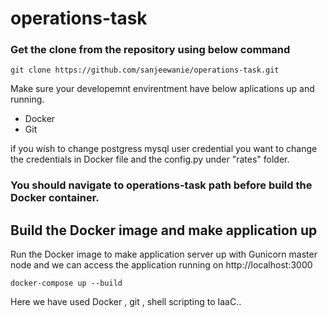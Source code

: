 # operations-task



### Get the clone from the repository using below command
  ```
  git clone https://github.com/sanjeewanie/operations-task.git
  ```
  
Make sure your developemnt envirentment have below aplications up and running.
  * Docker
  * Git
  
if you wish to change postgress mysql user credential you want to change the credentials in   Docker file and the config.py under "rates" folder.
### You should navigate to operations-task path before build the Docker container.

## Build the Docker image and make application up

Run the Docker image to make application server up with Gunicorn master node and we can access the application  running on http://localhost:3000 
 ```
 docker-compose up --build
 ```
 
 
 Here we have used Docker , git , shell scripting to IaaC..
 


  
  
